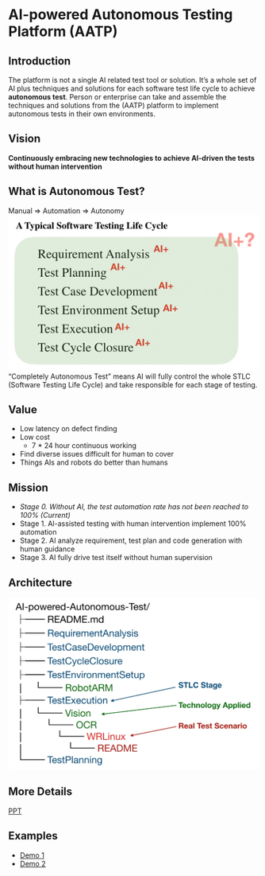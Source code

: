 # AI-powered Autonomous Testing Platform (AATP)

## Introduction
The platform is not a single AI related test tool or solution. It’s a whole set  of AI plus techniques and solutions for each software test life cycle to achieve **autonomous test**.  Person or enterprise can take and assemble the techniques and solutions from the (AATP) platform to implement autonomous tests in their own environments.

## Vision
**Continuously embracing new technologies to achieve AI-driven the tests without human intervention**

## What is Autonomous Test?
Manual => Automation => Autonomy
![](./Documents/Pictures/AI%2BSTLC.jpg)
“Completely Autonomous Test” means AI will fully control the whole STLC (Software Testing Life Cycle) and take responsible for each stage of testing.

## Value

- Low latency on defect finding
- Low cost
     - 7 * 24 hour continuous working
- Find diverse issues difficult for human to cover 
- Things AIs and robots do better than humans

## Mission
- *Stage 0. Without AI, the test automation rate has not been reached to 100% (Current)*
- Stage 1. AI-assisted testing with human intervention implement  100% automation
- Stage 2. AI analyze requirement, test plan and code generation with human guidance
- Stage 3. AI fully drive test itself without human supervision

## Architecture
![](./Documents/Pictures/Architecture.jpg)

## More Details
[PPT](https://github.com/charleshardy/AI-powered-Autonomous-Test/tree/master/Documents/PPT/AI-powered_Autonomous_Test_Platform.pdf)

## Examples
- [Demo 1](https://github.com/charleshardy/AI-powered-Autonomous-Test/tree/master/TestExecution/Vision/OCR/WRLinux)
- [Demo 2](https://github.com/charleshardy/AI-powered-Autonomous-Test/tree/master/TestExecution/Vision/ObjectDetection/WRLinux)
